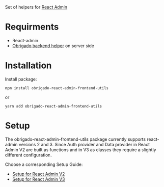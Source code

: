 Set of helpers for [React Admin](https://github.com/marmelab/react-admin)
# Requirments
+ React-admin
+ [Obrigado backend helper](https://github.com/kultprosvet/obrigado-react-admin-backend-utils) on server side
# Installation
Install package:
```
npm install obrigado-react-admin-frontend-utils
```
or
```
yarn add obrigado-react-admin-frontend-utils
```
# Setup
The obrigado-react-admin-frontend-utils package currently supports react-admin versions 2 and 3. Since Auth provider and Data provider in React Admin V2 are built as functions and in V3 as classes they require a slightly different configuration.

Choose a corresponding Setup Guide:
+ [Setup for React Admin V2](doc/V2.md)
+ [Setup for React Admin V3](doc/V3.md)